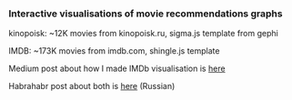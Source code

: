 ### Interactive visualisations of movie recommendations graphs
kinopoisk: ~12K movies from kinopoisk.ru, sigma.js template from gephi

IMDB: ~173K movies from imdb.com, shingle.js template  

Medium post about how I made IMDb visualisation is [here](https://medium.com/@iggisv9t/what-to-watch-tonight-scraping-imdb-and-visualizing-its-data-as-interactive-website-328a794498a2)  

Habrahabr post about both is [here](https://habrahabr.ru/company/ods/blog/348110/) (Russian)
